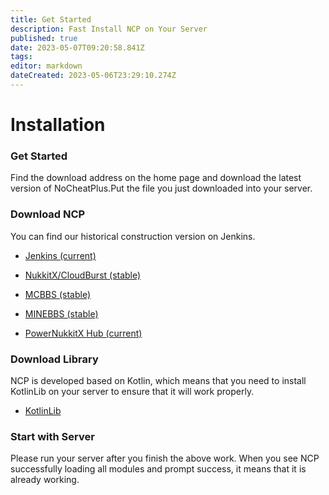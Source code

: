 ```yaml
---
title: Get Started
description: Fast Install NCP on Your Server
published: true
date: 2023-05-07T09:20:58.841Z
tags: 
editor: markdown
dateCreated: 2023-05-06T23:29:10.274Z
---
```


# Installation
### Get Started
Find the download address on the home page and download the latest version of NoCheatPlus.Put the file you just downloaded into your server.

### Download NCP
You can find our historical construction version on Jenkins.
* [Jenkins (current)](https://ci.lanink.cn/job/NoCheatPlus/)

* [NukkitX/CloudBurst (stable)](https://cloudburstmc.org/resources/nocheatplus.820/)

* [MCBBS (stable)](https://www.mcbbs.net/forum.php?mod=viewthread&tid=1430379)

* [MINEBBS (stable)](https://www.minebbs.com/resources/nocheatplus.5551/)

* [PowerNukkitX Hub (current)](https://powernukkitx.com/hub/plugin/detail/Physical-Science-Academy/NoCheatPlus)

### Download Library
NCP is developed based on Kotlin, which means that you need to install KotlinLib on your server to ensure that it will work properly.
- [KotlinLib](https://cloudburstmc.org/resources/kotlinlib.48/)

### Start with Server
Please run your server after you finish the above work. When you see NCP successfully loading all modules and prompt success, it means that it is already working.